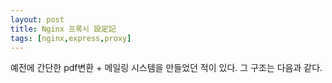 ```yaml
---
layout: post
title: Nginx 프록시 設定記
tags: [nginx,express,proxy]
---
```


예전에 간단한 pdf변환 + 메일링 시스템을 만들었던 적이 있다. 그 구조는 다음과 같다. 
